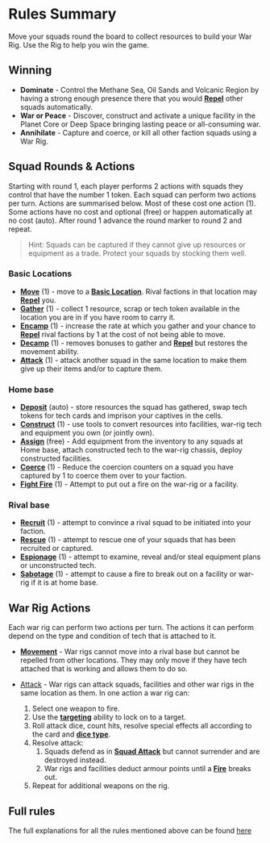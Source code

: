 # Rules Summary

Move your squads round the board to collect resources to build your War Rig. Use the Rig to help you win the game.

## Winning

- **Dominate** - Control the Methane Sea, Oil Sands and Volcanic Region by having a strong enough presence there that you would [**Repel**](https://github.com/Ellotron/war-rig/tree/main/rules#repel) other squads automatically.
- **War or Peace** - Discover, construct and activate a unique facility in the Planet Core or Deep Space bringing lasting peace or all-consuming war.
- **Annihilate** - Capture and coerce, or kill all other faction squads using a War Rig.

## Squad Rounds & Actions

Starting with round 1, each player performs 2 actions with squads they control that have the number 1 token. Each squad can perform two actions per turn. Actions are summarised below. Most of these cost one action (1). Some actions have no cost and optional (free) or happen automatically at no cost (auto). After round 1 advance the round marker to round 2 and repeat.

> Hint: Squads can be captured if they cannot give up resources or equipment as a trade. Protect your squads by stocking them well.

### Basic Locations

- [**Move**](https://github.com/Ellotron/war-rig/tree/main/rules#1-move) (1) - move to a [**Basic Location**](https://github.com/Ellotron/war-rig/tree/main/rules#basic-locations). Rival factions in that location may [**Repel**](https://github.com/Ellotron/war-rig/tree/main/rules#repel) you.
- [**Gather**](https://github.com/Ellotron/war-rig/tree/main/rules#2-gather) (1) - collect 1 resource, scrap or tech token available in the location you are in if you have room to carry it.
- [**Encamp**](https://github.com/Ellotron/war-rig/tree/main/rules#3-encampdecamp) (1) - increase the rate at which you gather and your chance to [**Repel**](https://github.com/Ellotron/war-rig/tree/main/rules#repel) rival factions by 1 at the cost of not being able to move.
- [**Decamp**](https://github.com/Ellotron/war-rig/tree/main/rules#3-encampdecamp) (1) - removes bonuses to gather and [**Repel**](https://github.com/Ellotron/war-rig/tree/main/rules#repel) but restores the movement ability.
- [**Attack**](https://github.com/Ellotron/war-rig/tree/main/rules#4-squad-attack) (1) - attack another squad in the same location to make them give up their items and/or to capture them.

### Home base

- [**Deposit**](https://github.com/Ellotron/war-rig/tree/main/rules#deposit) (auto) - store resources the squad has gathered, swap tech tokens for tech cards and imprison your captives in the cells.
- [**Construct**](https://github.com/Ellotron/war-rig/tree/main/rules#6-construct) (1) - use tools to convert resources into facilities, war-rig tech and equipment you own (or jointly own).
- [**Assign**](https://github.com/Ellotron/war-rig/tree/main/rules#assign) (free) - Add equipment from the inventory to any squads at Home base, attach constructed tech to the war-rig chassis, deploy constructed facilities.
- [**Coerce**](https://github.com/Ellotron/war-rig/tree/main/rules#5-coerce) (1) - Reduce the coercion counters on a squad you have captured by 1 to coerce them over to your faction.
- [**Fight Fire**](https://github.com/Ellotron/war-rig/tree/main/rules#7-fight-fire) (1) - Attempt to put out a fire on the war-rig or a facility.

### Rival base

- [**Recruit**](https://github.com/Ellotron/war-rig/tree/main/rules#1-recruit) (1) - attempt to convince a rival squad to be initiated into your faction.
- [**Rescue**](https://github.com/Ellotron/war-rig/tree/main/rules#2-rescue) (1) - attempt to rescue one of your squads that has been recruited or captured.
- [**Espionage**](https://github.com/Ellotron/war-rig/tree/main/rules#3-espionage) (1) - attempt to examine, reveal and/or steal equipment plans or unconstructed tech.
- [**Sabotage**](https://github.com/Ellotron/war-rig/tree/main/rules#4-sabotage) (1) - attempt to cause a fire to break out on a facility or war-rig if it is at home base.

## War Rig Actions

Each war rig can perform two actions per turn. The actions it can perform depend on the type and condition of tech that is attached to it.

- [**Movement**](https://github.com/Ellotron/war-rig/tree/main/rules#movement) - War rigs cannot move into a rival base but cannot be repelled from other locations. They may only move if they have tech attached that is working and allows them to do so.

- [Attack](https://github.com/Ellotron/war-rig/tree/main/rules#attack) - War rigs can attack squads, facilities and other war rigs in the same location as them. In one action a war rig can:

  1. Select one weapon to fire.
  1. Use the [**targeting**](https://github.com/Ellotron/war-rig/tree/main/rules#targeting) ability to lock on to a target.
  1. Roll attack dice, count hits, resolve special effects all according to the card and [**dice type**](https://github.com/Ellotron/war-rig/tree/main/rules#war-rig).
  1. Resolve attack:
     1. Squads defend as in [**Squad Attack**](https://github.com/Ellotron/war-rig/tree/main/rules#4-squad-attack) but cannot surrender and are destroyed instead.
     1. War rigs and facilities deduct armour points until a [**Fire**](https://github.com/Ellotron/war-rig/tree/main/rules#fire) breaks out.
  1. Repeat for additional weapons on the rig.

## Full rules

The full explanations for all the rules mentioned above can be found [here](https://github.com/Ellotron/war-rig/tree/main/rules)
